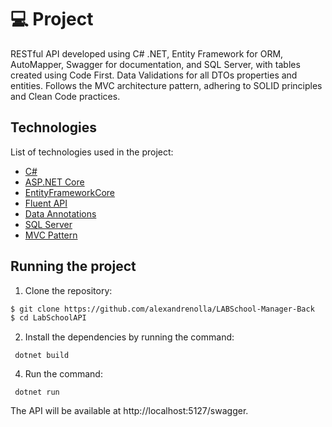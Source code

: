 # 💻 Project
RESTful API developed using C# .NET, Entity Framework for ORM, AutoMapper, Swagger for documentation, and SQL Server, with tables created using Code First. Data Validations for all DTOs properties and entities. Follows the MVC architecture pattern, adhering to SOLID principles and Clean Code practices.
<p align="center">

## Technologies

List of technologies used in the project:

- [C#](https://learn.microsoft.com/pt-br/dotnet/csharp/)
- [ASP.NET Core](https://learn.microsoft.com/pt-br/aspnet/core/introduction-to-aspnet-core?view=aspnetcore-7.0)
- [EntityFrameworkCore](https://learn.microsoft.com/en-us/ef/)
- [Fluent API](https://learn.microsoft.com/pt-br/ef/ef6/modeling/code-first/fluent/types-and-properties)
- [Data Annotations](https://learn.microsoft.com/pt-br/aspnet/mvc/overview/older-versions-1/models-data/validation-with-the-data-annotation-validators-cs)
- [SQL Server](https://www.microsoft.com/pt-br/sql-server/)
- [MVC Pattern](https://dotnet.microsoft.com/en-us/apps/aspnet/mvc)

 
## Running the project


1. Clone the repository:

```bash
$ git clone https://github.com/alexandrenolla/LABSchool-Manager-Back
$ cd LabSchoolAPI
```

2. Install the dependencies by running the command:

```
 dotnet build
```

4. Run the command:

```
 dotnet run
```


The API will be available at http://localhost:5127/swagger.
